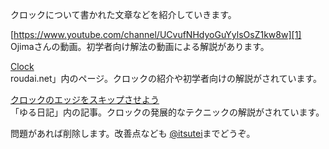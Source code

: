 クロックについて書かれた文章などを紹介していきます。

[https://www.youtube.com/channel/UCvufNHdyoGuYylsOsZ1kw8w][1]  
Ojimaさんの動画。初学者向け解法の動画による解説があります。

[Clock][2]  
roudai.net」内のページ。クロックの紹介や初学者向けの解説がされています。

[クロックのエッジをスキップさせよう][3]  
「ゆる日記」内の記事。クロックの発展的なテクニックの解説がされています。

問題があれば削除します。改善点なども
[@itsutei][4]までどうぞ。

[1]:https://www.youtube.com/channel/UCvufNHdyoGuYylsOsZ1kw8w

[2]:http://roudai.net/clock/

[3]:http://skewb.seesaa.net/article/455552677.html

[4]:https://twitter.com/itsutei
